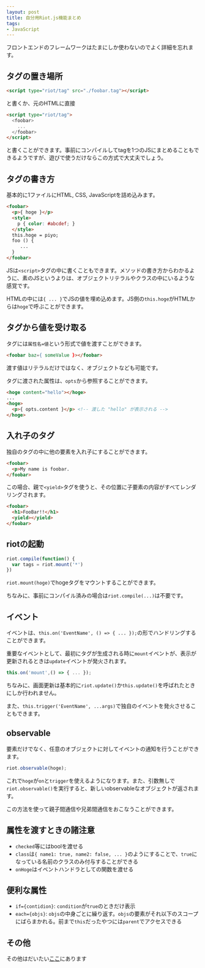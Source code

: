 ```yaml
---
layout: post
title: 自分用Riot.js機能まとめ
tags:
- JavaScript
---
```


フロントエンドのフレームワークはたまにしか使わないのでよく詳細を忘れます。

## タグの置き場所

```html
<script type="riot/tag" src="./foobar.tag"></script>
```

と書くか、元のHTMLに直接

```html
<script type="riot/tag">
  <foobar>
    ...
  </foobar>
</script>
```

と書くことができます。事前にコンパイルしてtagを1つのJSにまとめることもできるようですが、遊びで使うだけならこの方式で大丈夫でしょう。

## タグの書き方

基本的に1ファイルにHTML, CSS, JavaScriptを詰め込みます。

```html
<foobar>
  <p>{ hoge }</p>
  <style>
    p { color: #abcdef; }
  </style>
  this.hoge = piyo;
  foo () {
     ...
  }
</foobar>
```

JSは`<script>`タグの中に書くこともできます。メソッドの書き方からわかるように、素のJSというよりは、オブジェクトリテラルやクラスの中にいるような感覚です。

HTMLの中には`{ ... }`でJSの値を埋め込めます。JS側の`this.hoge`がHTMLからは`hoge`で呼ぶことができます。


## タグから値を受け取る

タグには`属性名=値`という形式で値を渡すことができます。

```html
<foobar baz={ someValue }></foobar>
```

渡す値はリテラルだけではなく、オブジェクトなども可能です。

タグに渡された属性は、`opts`から参照することができます。

```html
<hoge content="hello"></hoge>
...
<hoge>
  <p>{ opts.content }</p> <!-- 渡した "hello" が表示される -->
</hoge>
```

## 入れ子のタグ

独自のタグの中に他の要素を入れ子にすることができます。

```html
<foobar>
  <p>My name is foobar.
</foobar>
```

この場合、親で`<yield>`タグを使うと、その位置に子要素の内容がすべてレンダリングされます。

```html
<foobar>
  <h1>FooBar!!</h1>
  <yield></yield>
</foobar>
```


## riotの起動

```javascript
riot.compile(function() {
  var tags = riot.mount('*')
})
```

`riot.mount(hoge)`でhogeタグをマウントすることができます。

ちなみに、事前にコンパイル済みの場合は`riot.compile(...)`は不要です。

## イベント
イベントは、`this.on('EventName', () => { ... });`の形でハンドリングすることができます。

重要なイベントとして、最初にタグが生成される時に`mount`イベントが、表示が更新されるときは`update`イベントが発火されます。

```javascript
this.on('mount',() => { ... });
```

ちなみに、画面更新は基本的に`riot.update()`か`this.update()`を呼ばれたときにしか行われません。

また、`this.trigger('EventName', ...args)`で独自のイベントを発火させることもできます。

## observable
要素だけでなく、任意のオブジェクトに対してイベントの通知を行うことができます。

```javascript
riot.observable(hoge);
```

これで`hoge`が`on`と`trigger`を使えるようになります。また、引数無しで`riot.observable()`を実行すると、新しいobservableなオブジェクトが返されます。

この方法を使って親子間通信や兄弟間通信をおこなうことができます。

## 属性を渡すときの諸注意

+ `checked`等にはboolを渡せる
+ `class`は`{ name1: true, name2: false, ... }`のようにすることで、`true`になっている名前のクラスのみ付与することができる
+ `onHoge`はイベントハンドラとしての関数を渡せる

## 便利な属性
+ `if={contidion}`: `condition`が`true`のときだけ表示
+ `each={objs}`: `objs`の中身ごとに繰り返す。`objs`の要素がそれ以下のスコープにばらまかれる。前まで`this`だったやつには`parent`でアクセスできる

## その他

その他はだいたい[ここ](http://riotjs.com/ja/guide/)にあります
